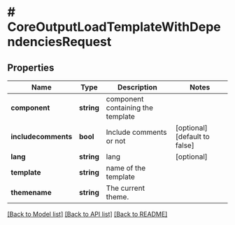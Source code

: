 # # CoreOutputLoadTemplateWithDependenciesRequest

## Properties

Name | Type | Description | Notes
------------ | ------------- | ------------- | -------------
**component** | **string** | component containing the template |
**includecomments** | **bool** | Include comments or not | [optional] [default to false]
**lang** | **string** | lang | [optional]
**template** | **string** | name of the template |
**themename** | **string** | The current theme. |

[[Back to Model list]](../../README.md#models) [[Back to API list]](../../README.md#endpoints) [[Back to README]](../../README.md)
